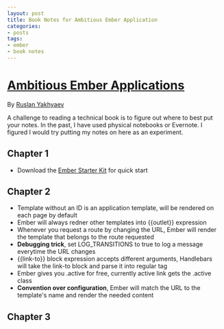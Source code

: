 ```yaml
---
layout: post
title: Book Notes for Ambitious Ember Application
categories:
- posts
tags:
- ember
- book notes
---
```


[Ambitious Ember Applications](https://leanpub.com/emberjs_applications)
===
By [Ruslan Yakhyaev](https://twitter.com/ryakh)

A challenge to reading a technical book is to figure out where to best put your notes. In the past, I have used physical notebooks or Evernote. I figured I would try putting my notes on here as an experiment.

Chapter 1
---
- Download the [Ember Starter Kit](http://www.emberjs.com) for quick start

Chapter 2
---
- Template without an ID is an application template, will be rendered on each page by default
- Ember will always redner other templates into {{outlet}} expression
- Whenever you request a route by changing the URL, Ember will render the template that belongs to the route requested
- **Debugging trick**, set LOG_TRANSITIONS to true to log a message everytime the URL changes
- {{link-to}} block expression accepts different arguments, Handlebars will take the link-to block and parse it into regular <a></a> tag
- Ember gives you .active for free, currently active link gets the .active class
- **Convention over configuration**, Ember will match the URL to the template's name and render the needed content


Chapter 3
---

